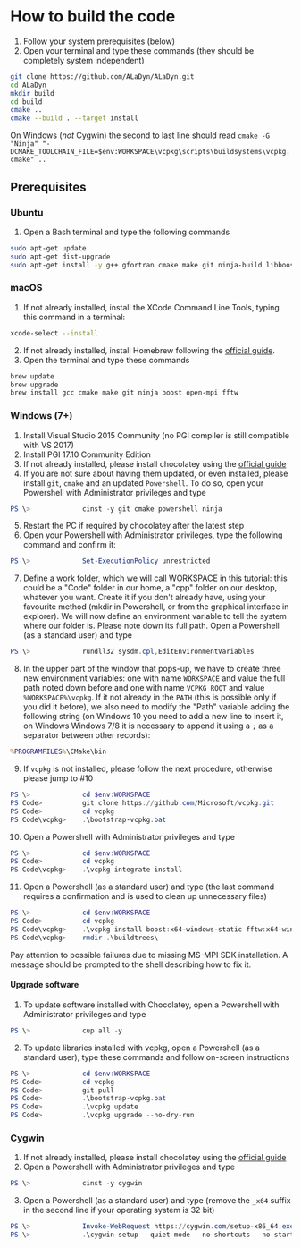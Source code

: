 # How to build the code

1) Follow your system prerequisites (below)
2) Open your terminal and type these commands (they should be completely system independent)

```bash
git clone https://github.com/ALaDyn/ALaDyn.git
cd ALaDyn
mkdir build
cd build
cmake ..
cmake --build . --target install
```

On Windows (*not* Cygwin) the second to last line should read `cmake -G "Ninja" "-DCMAKE_TOOLCHAIN_FILE=$env:WORKSPACE\vcpkg\scripts\buildsystems\vcpkg.cmake" ..`

## Prerequisites

### Ubuntu

1) Open a Bash terminal and type the following commands

```bash
sudo apt-get update
sudo apt-get dist-upgrade
sudo apt-get install -y g++ gfortran cmake make git ninja-build libboost-all-dev libopenmpi-dev pkgconf libfftw3-dev
```

### macOS

1) If not already installed, install the XCode Command Line Tools, typing this command in a terminal:

```bash
xcode-select --install
```

2) If not already installed, install Homebrew following the [official guide](https://brew.sh/index_it.html).
3) Open the terminal and type these commands

```bash
brew update
brew upgrade
brew install gcc cmake make git ninja boost open-mpi fftw
```

### Windows (7+)

1) Install Visual Studio 2015 Community (no PGI compiler is still compatible with VS 2017)
2) Install PGI 17.10 Community Edition
3) If not already installed, please install chocolatey using the [official guide](http://chocolatey.org)
4) If you are not sure about having them updated, or even installed, please install `git`, `cmake` and an updated `Powershell`. To do so, open your Powershell with Administrator privileges and type

```PowerShell
PS \>             cinst -y git cmake powershell ninja
```

5) Restart the PC if required by chocolatey after the latest step
6) Open your Powershell with Administrator privileges, type the following command and confirm it:

```PowerShell
PS \>             Set-ExecutionPolicy unrestricted
```

7) Define a work folder, which we will call WORKSPACE in this tutorial: this could be a "Code" folder in our home, a "cpp" folder on our desktop, whatever you want. Create it if you don't already have, using your favourite method (mkdir in Powershell, or from the graphical interface in explorer). We will now define an environment variable to tell the system where our folder is. Please note down its full path. Open a Powershell (as a standard user) and type

```PowerShell
PS \>             rundll32 sysdm.cpl,EditEnvironmentVariables
```

8) In the upper part of the window that pops-up, we have to create three new environment variables: one with name `WORKSPACE` and value the full path noted down before and one with name `VCPKG_ROOT` and value `%WORKSPACE%\vcpkg`.
If it not already in the `PATH` (this is possible only if you did it before), we also need to modify the "Path" variable adding the following string (on Windows 10 you need to add a new line to insert it, on Windows Windows 7/8 it is necessary to append it using a `;` as a separator between other records):

```cmd
%PROGRAMFILES%\CMake\bin
```

9) If `vcpkg` is not installed, please follow the next procedure, otherwise please jump to #10

```PowerShell
PS \>             cd $env:WORKSPACE
PS Code>          git clone https://github.com/Microsoft/vcpkg.git
PS Code>          cd vcpkg
PS Code\vcpkg>    .\bootstrap-vcpkg.bat
```

10) Open a Powershell with Administrator privileges and type

```PowerShell
PS \>             cd $env:WORKSPACE
PS Code>          cd vcpkg
PS Code\vcpkg>    .\vcpkg integrate install
```

11) Open a Powershell (as a standard user) and type (the last command requires a confirmation and is used to clean up unnecessary files)

```PowerShell
PS \>             cd $env:WORKSPACE
PS Code>          cd vcpkg
PS Code\vcpkg>    .\vcpkg install boost:x64-windows-static fftw:x64-windows-static msmpi:x64-windows-static
PS Code\vcpkg>    rmdir .\buildtrees\
```

Pay attention to possible failures due to missing MS-MPI SDK installation. A message should be prompted to the shell describing how to fix it.

#### Upgrade software

1) To update software installed with Chocolatey, open a Powershell with Administrator privileges and type

```PowerShell
PS \>             cup all -y
```

2) To update libraries installed with vcpkg, open a Powershell (as a standard user), type these commands and follow on-screen instructions

```PowerShell
PS \>             cd $env:WORKSPACE
PS Code>          cd vcpkg
PS Code>          git pull
PS Code>          .\bootstrap-vcpkg.bat
PS Code>          .\vcpkg update
PS Code>          .\vcpkg upgrade --no-dry-run
```

### Cygwin

1) If not already installed, please install chocolatey using the [official guide](http://chocolatey.org)
2) Open a Powershell with Administrator privileges and type

```PowerShell
PS \>             cinst -y cygwin
```

3) Open a Powershell (as a standard user) and type (remove the `_x64` suffix in the second line if your operating system is 32 bit)

```PowerShell
PS \>             Invoke-WebRequest https://cygwin.com/setup-x86_64.exe -OutFile $env:WORKSPACE\cygwin-setup.exe
PS \>             .\cygwin-setup --quiet-mode --no-shortcuts --no-startmenu --no-desktop --upgrade-also --packages gcc-g++,gcc-gfortran,cmake,git,libboost-devel
```
